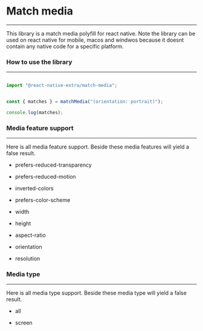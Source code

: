 # Match media
---
This library is a match media polyfill for react native. 
Note the library can be used on react native for mobile, macos and windwos because it doesnt contain any native code for a specific platform. 



### How to use the library
---
```ts

import "@react-native-extra/match-media";


const { matches } = matchMedia("(orientation: portrait)");

console.log(matches);

```



### Media feature support 
---
Here is all media feature support. Beside these media features will yield a false result.

- prefers-reduced-transparency

- prefers-reduced-motion

- inverted-colors

- prefers-color-scheme

- width

- height

- aspect-ratio

- orientation

- resolution



### Media type 
---
Here is all media type support. Beside these media type will yield a false result.

- all

- screen